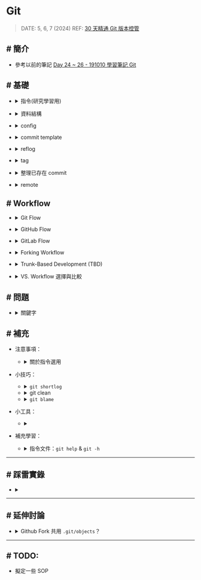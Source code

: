 ##### <!-- 收起 -->

<!----------- ref start ----------->

[Anyone can Access Deleted and Private Repository Data on GitHub]: https://trufflesecurity.com/blog/anyone-can-access-deleted-and-private-repo-data-github
[GitHub Doc: GitHub Flow]: https://docs.github.com/en/get-started/using-github/github-flow
[GitLab Flow - Jadson José dos Santos, PhD]: https://www.linkedin.com/pulse/gitlab-flow-jadson-santos/
[Contributing Guide when you fork a repository]: https://medium.com/@rishabhmittal200/contributing-guide-when-you-fork-a-repository-3b97657b01fb
[Choosing the Right Git Branching Strategy: A Comparative Analysis]: https://medium.com/@sreekanth.thummala/choosing-the-right-git-branching-strategy-a-comparative-analysis-f5e635443423
[What Are the Best Git Branching Strategies]: https://www.abtasty.com/blog/git-branching-strategies/
[TBD - TW]: https://tw.trunkbaseddevelopment.com/
[Day 24 ~ 26 - 191010 學習筆記 Git]: https://ithelp.ithome.com.tw/articles/10226733
[30 天精通 Git 版本控管]: https://ithelp.ithome.com.tw/users/20004901/ironman/525
[使用 git commit template 管理 git log]: https://medium.com/dev-chill/%E4%BD%BF%E7%94%A8-git-commit-template-%E7%AE%A1%E7%90%86-git-log-cb70f95fda2f
[.gitmessage.txt]: ../src/code/.gitmessage.txt
[Git Commit Message 這樣寫會更好]: https://wadehuanglearning.blogspot.com/2019/05/commit-commit-commit-why-what-commit.html
[git-commit-message]: https://github.com/joelparkerhenderson/git-commit-message
[gc 條件設定]: https://www.git-scm.com/docs/git-gc#_configuration
[Understanding git gc --auto]: https://stackoverflow.com/questions/16337498/understanding-git-gc-auto

<!------------ ref end ------------>

# Git

> DATE: 5, 6, 7 (2024)
> REF: [30 天精通 Git 版本控管]

## # 簡介

- 參考以前的筆記 [Day 24 ~ 26 - 191010 學習筆記 Git]

## # 基礎

<!-- 指令(研究學習用) -->

- <details close>
  <summary>指令(研究學習用)</summary>

  <!-- git cat-file -p [HASH ID] -->

  - <details close>
    <summary><code>git cat-file -p [HASH ID]</code></summary>

    - 查看該物件內容
    - hashID 會是該物件檔案名稱
    - 也可直接查看 ref，EX. `git cat-file -p HEAD`

    </details>

  <!-- git cat-file -t [HASH ID] -->

  - <details close>
    <summary><code>git cat-file -t [HASH ID]</code></summary>

    - 查看該物件種類 (commit、tree、blob、tag)

    </details>

  <!-- git show-ref [NAME] -->

  - <details close>
    <summary><code>git show-ref [NAME]</code></summary>

    - 查看符合 ref 所代表的所有 HASH ID 跟 path
    - 只會查詢 refs/ 中的內容

    - EX.

      ```sh
      $ git show-ref master

      c3bd002d4dcf4169512e94d66bf1db5d648cea17 refs/heads/master
      8gj3h4y38cc334d7060blm3c13jw748a3b75d9a8 refs/remotes/origin/master

      $ git show-ref HEAD

      8gj3h4y38cc334d7060blm3c13jw748a3b75d9a8 refs/remotes/origin/HEAD
      ```

    </details>

  <!-- git rev-parse [NAME] -->

  - <details close>
    <summary><code>git rev-parse [NAME]</code></summary>

    - 查看該名稱所代表的 HASH ID
    - EX.

      ```sh
      $ git rev-parse master
      c3bd002d4dcf4169512e94d66bf1db5d648cea17
      ```

    </details>

  </details>

<!-- 資料結構 -->

- <details close>
  <summary>資料結構</summary>

  <!-- 物件種類 -->

  - <details close>
    <summary>物件種類：commit、tree、blob、tag</summary>

    <!-- commit：包含 tree、parent、author、committer -->

    - <details close>
      <summary>commit：包含 tree、parent、author、committer</summary>

      <!-- stash -->

      - <details close>
        <summary>stash</summary>

        - stash，在 refs/ 中只會紀錄一個最新的 stash，也就是 stash@{0}。其他則是記錄在 logs/refs/stash

        </details>

      <!-- 什麼情況會造成合併三條以上分支？ -->

      - <details close>
        <summary>合併三個以上分支，就會有三個以上的 parent。那什麼情況會造成合併三條以上分支？</summary>

        - EX. `git stash save -u`

          - 這個做法會分別將 worktree、index(untracked)、tracked 存成一個 stash
          - 則此時的表現方式是該 stash 會有三個 parent，分別為那三個狀態

          ```sh
          $ git cat-file -p stash
          tree 6381dc317d7a3c2cac9fd0bf383b6b5427b633bb     # worktree  (unmodified/modified)
          parent d5301505f50aa16b1f12cc195897185334c4f044   # HEAD
          parent f07891d84a88efc08f3f305dc59d255a4c1bb68a   # index     (staged)
          parent 18f5efab303dbb7920ae15e71e5b3e62b0381d16   # untracked

          WIP on master: d530150 TEST git 1
          ```

        </details>

      </details>

    <!-- tree：包含 tree、blob -->

    - <details close>
      <summary>tree：包含 tree、blob</summary>

      - 像是一個資料夾

      </details>

    <!-- blob：包含完整一份 file 內容 -->

    - <details close>
      <summary>blob：包含完整一份 file 內容</summary>

      - 只對內容做 hash，檔案名稱等資訊都寫在 tree
      - EX. fileA.txt 與 fileB.txt，內容一模一樣，則只生成一個 blob

        ```txt
        # fileA.txt
        此部分為內文...ABC

        # fileB.txt
        此部分為內文...ABC
        ```

      </details>

    <!-- tag：包含 object、type、tag、tagger -->

    - <details close>
      <summary>tag：包含 object、type、tag、tagger</summary>

      -

      </details>

    </details>

  <!-- 儲存流程 -->

  - <details close>
    <summary>儲存流程</summary>

    - commit 後，會先將所有單一 file 以 zlib 演算法壓縮成 blob，包含整個完整的內容，而不只儲存檔案間的差異，存於 `.git/objects/` 中

    - 後面 commit 改回與更之前完全相同內容，也只有一份 blob ，因為 hash 一樣

    - 達到條件後，才利用 delta compression 演算法，封裝後存於 `.git/objects/pack/` 中，每個 pack 包含兩個檔案 `.idx` & `.pack`

    - 自動封裝以 `gc.auto` 設定條件啟動封裝鬆散的 object，以 `gc.autoPackLimit` 設定條件啟動合併 pack

      - [gc 條件設定]
      - [Understanding git gc --auto]

    - 用 `git gc` 手動執行，封裝鬆散的 object，並合併 pack

    </details>

  </details>

<!-- config -->

- <details close>
  <summary>config</summary>

  <!-- 順序：local -> global -> system -->

  - <details close>
    <summary>順序：local -> global -> system</summary>

    - 如果在多個地方設置同一屬性，則 `--local` 會蓋過 `--global` 再蓋過 `--system`

    ```sh
    ## EX.

    $ git config --list --system
    user.name=ocup1

    $ git config --list --global
    user.name=ocup2

    $ git config --list --local
    user.name=ocup3

    $ git config --list
    user.name=ocup1
    user.name=ocup2
    user.name=ocup3

    ## --> 則最後是 ocup3 生效
    ```

    </details>

  <!-- 常用設定 -->

  - <details close>
    <summary>常用設定</summary>

    - `git config --global core.editor "code --wait"` - 設定使用 vscode 編輯
    - `git config --local commit.template "./.gitmessage.txt"` - 設定 commit 模板
    - `git config --global commit.cleanup "strip"` - 設定 commit 依照哪個模式 cleanup。用 SourceTree 可能需要設定

    </details>

  <!-- 日期格式 -->

  - <details close>
    <summary>日期格式</summary>

    - [Git Date 原始碼](https://git.kernel.org/pub/scm/git/git.git/tree/date.c)
    - EX. "never"、"7 days"、"1 day"

    </details>

  <!-- 其他細節 -->

  - <details close>
    <summary>其他細節</summary>

    - windows 在設定 `--system` 時，可能需要切換成管理員權限，才能設定正確
    - macOS 中 `credential.helper=osxkeychain` 將你的憑證（如 GitHub、GitLab 的帳密）安全地存儲在 macOS 的鑰匙串中，以便進行身份驗證時自動填充，無需每次都手動輸入

    </details>

  </details>

<!-- commit template -->

- <details close>
  <summary>commit template</summary>

  - 模板：[.gitmessage.txt]

  - REF

    - [使用 git commit template 管理 git log]
    - [Git Commit Message 這樣寫會更好]
    - [git-commit-message]

  - 流程改善：

    - 設定使用 vscode 開啟編輯
    - 提供 template，註解中描述規則
    - 使用 hook 自動檢查 commit 是否符合規則

  </details>

<!-- reflog -->

- <details close>
  <summary>reflog</summary>

  <!-- 紀錄"使用指令"改變狀態的動作 -->

  - <details close>
    <summary>紀錄"使用指令"改變狀態的動作</summary>

    - 像是 `ORIG_HEAD` 那樣，只是它記錄了所有的動作
    - 包含：commit、checkout、pull、push、merge、reset、clone、branch、rebase、stash..etc

    </details>

  <!-- HEAD@{0} -->

  - <details close>
    <summary><code>HEAD@{0}</code></summary>

    - 可用 `git reflog` 查詢
    - 以 `HEAD@{0}` 來標記最新紀錄，也就是 `HEAD`
    - 依此類推 `HEAD@{1}`, `HEAD@{2}`..，數字越大越舊

    </details>

  <!-- 紀錄在 `.git\logs\` -->

  - <details close>
    <summary>紀錄在 <code>.git\logs\</code></summary>

    - 還分多種 EX. HEAD、master、remote..等等

    </details>

  <!-- 預設保留時間 -->

  - <details close>
    <summary>預設保留時間</summary>

    - 紀錄保留 90 天
    - 紀錄中已經不存在任何分支上的 commit 物件保留 30 天
    - `gc.reflogExpire "90 days"` & `gc.reflogExpireUnreachable "30 days"`

    </details>

  <!-- 常用指令 -->

  - <details close>
    <summary>常用指令</summary>

    - `git reflog`
    - `git reflog delete "ref@{specifier}"` (EX. HEAD@{0})
    - `git reflog expire --expire=now --all`
    - `git config --global gc.reflogExpire "never"`
    - `git config --global gc.reflogExpireUnreachable "never"`

    </details>

  </details>

<!-- tag -->

- <details close>
  <summary>tag</summary>

  - lightweight tag

    - `git tag`
    - 只會有一個 tag ref 指向 commit
    - 若加上 `-m` 也會自動升級為 annotated tag

  - annotated tag

    - `git tag -a`
    - 會新增一個 tag object，並有一個 tag ref 指向 tag
    - 才有 metadata 描述
    - 可以用 GnuPG 金鑰簽章
    - 通常使用此種

  </details>

<!-- 整理 commit 的方法 -->

- <details close>
  <summary>整理已存在 commit</summary>

  <!-- revert -->

  - <details close>
    <summary>revert</summary>

    - 定義：恢復所選 commit 所做的動作，合併到 HEAD

      - EX. 若 commit1 是「將 1 改成 2」，則 git revert commit1 是「將 2 改成 1」，合併到 HEAD

    - 時機：想恢復某次 commit 所做動作

    - 指令：

      - `git revert [commitID]`

      - `git revert -n`

        - revert 後不直接 commit
        - 執行完後，並不是用 `git commit` 建立版本，正確方式：
          - `git revert --continue`: 代替 git commit
          - `git revert --abort`: 放棄 revert

    </details>

  <!-- cherry-pick -->

  - <details close>
    <summary>cherry-pick</summary>

    - 定義：重新套用所選 commit 所做的動作，合併到 HEAD

    - 時機：只想將分支中，其中幾個 commit 合併到 master

    - 指令：

      - `git cherry-pick -x`: 在 commit 訊息中加入是從哪裡撿來

        - EX. `cherry picked from commit dc070...`
        - 需注意可能 pick 後，該分支刪除後也找不到反而困惑，所以不一定較好

      - `git cherry-pick -e`: 先編輯 commit 訊息
      - `git cherry-pick -n`: 不直接 commit

    </details>

  <!-- rebase -->

  - <details close>
    <summary>rebase</summary>

    - 定義：重新修改目前分支的「基礎版本」，把另外一個分支當成目前分支的 Base

      - EX. 處在 branch1，執行 `git rebase master`

        - 原本 branch1 有 branch1 自己的 Base，將 branch1 的 base 改成 master 的 Base

        ```
        原本：
          branch1:
            commit4
            commit3
            commit1

          master:
            commit2
            commit1

        使用後：
          branch1:
            commit4
            commit3
            commit2
            commit1

          master:
            commit2
            commit1
        ```

    - 時機：

    - 指令：

      - `git rebase [commitID] -i`

        - 可指定 Base 的起點 (rewinding head)，從 commitID 開始
        - `-i` 可選擇要對途中每個 commit 做哪些動作 (pick, reword, edit, squash, fixup, ...)
        - 有修改過的 commit(以及後續的 commit) 都會建立新的 commit 物件
        - EX. 舉例以 edit 來移除該 commit 中的某個異動的流程

          ```sh
          # 1. 列出該 commit 所有的異動檔案名稱
          $ git diff --name-only HEAD~

          # 2. 將想要移出掉的異動檔案移出 index
          $ git reset HEAD~ [path]

          # 3. 將現況存進此 commit
          $ git commit --amend

          # 4. 繼續 rebase 後續動作
          $ git rebase --continue
          ```

    </details>

  </details>

<!-- remote 觀念 -->

- <details close>
  <summary>remote</summary>

  <!-- 分支 -->

  - <details close>
    <summary>分支</summary>

    - 分支 & 追蹤分支

      - 分支：refs/heads/ 中的那些
      - 追蹤分支：refs/remotes/ 中的那些

        - EX. 本地的 refs/remotes/origin/master，用來追蹤 origin remote 的 master

    - 在本地有：本地分支 & 本地追蹤分支
    - 在遠端有：遠端分支 & 遠端追蹤分支

    </details>

  <!-- refspec -->

  - <details close>
    <summary>refspec</summary>

    - 定義：用來設定直接以 `git push` & `git fetch`，未指定 remote repo & branch 時，要執行的 repo、branch 組合 (設定檔：`.git/config`)

    - 範例：

      ```sh
      [branch "master"]
        remote = git@your/url.git
        merge = refs/heads/master
      [remote "origin"]
        url = git@your/url.git
        fetch = +refs/heads/master:refs/remotes/origin/master
        fetch = +refs/heads/test:refs/remotes/origin/test
      ```

    - 其他：

      - 沒設定也可以 `git push/fetch [remote_name] [branch_name]` 方式來 push/fetch

    - 指令：

      - 新增與移除 fetch 設定

        ```sh
        git config --add remote.origin.fetch +refs/heads/test:refs/remotes/origin/test
        git config --unset remote.origin.fetch +refs/heads/test:refs/remotes/origin/test
        ```

      - 用 `git push --set-upstream` 來設定 push 對應的 remote:branch

        - EX. 執行 `git push --set-upstream origin branchA`，會在 `.git\config` 增加以下內容：

        - 意義：當想將本地 branchA 推送到遠端，預設的遠端為 origin，推送的時候要將變更合併到遠端的 refs/heads/branchA

        ```sh
        [branch "branchA"]
        remote = origin
        merge = refs/heads/branchA
        ```

    </details>

  <!-- 初始化相關 -->

  - <details close>
    <summary>初始化相關</summary>

    - `git checkout [branch_name]` 可直接建立本地分支

      - EX. clone 之後，只有 remotes/origin/hotfix/test，可以 `git checkout hotfix/test` 建立本地 hotfix/test

      ```sh
      $ git branch -a
      * master
        remotes/origin/HEAD -> origin/master
        remotes/origin/hotfix/test
        remotes/origin/master

      $ git checkout hotfix/test
        Branch hotfix/test set up to track remote branch hotfix/test from origin.
        Switched to a new branch 'hotfix/test'

      $ git branch -a
      * hotfix/test
        master
        remotes/origin/HEAD -> origin/master
        remotes/origin/hotfix/test
        remotes/origin/master
      ```

    </details>

  </details>

## # Workflow

<!-- Git Flow -->

- <details close>
  <summary>Git Flow</summary>

  ![](../src/image/Git_Flow.png)

  </details>

<!-- GitHub Flow -->

- <details close>
  <summary>GitHub Flow</summary>

  - REF: [GitHub Doc: GitHub Flow]
  - NOTE:

    - 簡單流程快速迭代
    - PR、code review 流程
    - 相較於 TBD，GitHub Flow 的 Feature 分支存活較久

  ![](../src/image/GitHub_Flow.png)

  </details>

<!-- GitLab Flow -->

- <details close>
  <summary>GitLab Flow</summary>

  - REF: [GitLab Flow - Jadson José dos Santos, PhD]
  - NOTE:

    - 多開幾層做環境測試，一層層往上推
    - 有 bug 被拉回來後，再一層層往上推，不像 Git Flow 有 hotfix

  ![](../src/image/GitLab_Flow.png)

  </details>

<!-- Forking Workflow -->

- <details close>
  <summary>Forking Workflow</summary>

  - REF: [Contributing Guide when you fork a repository]

  ![](../src/image/Fork_Workflow.png)

  </details>

<!-- Trunk-Based Development (TBD) -->

- <details close>
  <summary>Trunk-Based Development (TBD)</summary>

  - REF: [TBD - TW]

  - NOTE:

    - 盡可能讓所有變動都能在一個 main 上看見

  ![](../src/image/TBD_Flow.png)

  </details>

<!-- Workflow 選擇與比較 -->

- <details close>
  <summary>VS. Workflow 選擇與比較</summary>

  <!-- REF: -->

  - REF:

    - [Choosing the Right Git Branching Strategy: A Comparative Analysis]
    - [What Are the Best Git Branching Strategies]

  <!-- GPT -->

  - <details close>
    <summary>GPT</summary>

    - 中心思想

      ![](../src/image/GPT_flow_core_concept.png)

    - 使用情境

      ![](../src/image/GPT_flow_use_case.png)

    - 主要細節差異

      ![](../src/image/GPT_flow_key_differences.png)

    </details>

  </details>

## # 問題

<!-- 關鍵字 -->

- <details close>
  <summary>關鍵字</summary>

  - Social Coding
  -

  </details>

## # 補充

<!-- 注意事項 -->

- 注意事項：

  <!-- 關於指令選用 -->

  - <details close>
    <summary>關於指令選用</summary>

    - 我認為推薦使用的指令隨更新不斷在進化，所以有些相同公用的指令，可以參考 shell 上給的回饋來使用

      > EX. `git status` 後會顯示 (use "`git restore --staged <file>...`" to unstage)，以前的版本曾經是 (use "`git reset HEAD <file>...`" to unstage)，但可以盡量使用最新版本建議方式來完成

    - 或是在觀念非常清楚後，學習使用 GUI，指令改 GUI 也會跟著更新，而使用 GUI 需要的是清楚的概念

    </details>

<!-- 小技巧 -->

- 小技巧：

  <!-- git shortlog -->

  - <details close>
    <summary><code>git shortlog</code></summary>

    - 查看每個 user 的統計
    - `git shortlog -sne`

    </details>

  <!-- git clean -->

  - <details close>
    <summary>git clean</summary>

    - 清除未被 git 追蹤的檔案
    - `git clean -n`
    - `git clean -x`：會刪除包含被 .gitignore 的檔案

    </details>

  <!-- git blame -->

  - <details close>
    <summary><code>git blame</code></summary>

    - 查看特定檔案的 commit 紀錄

    </details>

<!-- 小工具 -->

- 小工具：

  <!--  -->

  - <details close>
    <summary></summary>

    -

    </details>

<!-- 補充學習 -->

- 補充學習：

  <!-- 指令文件：git help & git -h -->

  - <details close>
    <summary>指令文件：<code>git help</code> & <code>git -h</code></summary>

    - 指令簡易版文件參考 `git -h` (EX. `git commit -h`)
    - 指令更多細節可參考 `git help` (EX. `git help commit`)

    </details>

---

## # 踩雷實錄

<!--  -->

- <details close>
  <summary></summary>

  -

  </details>

---

## # 延伸討論

<!-- Github Fork 共用 <code>.git/objects</code>？ -->

- <details close>
  <summary>Github Fork 共用 <code>.git/objects</code>？</summary>

  - REF: [Anyone can Access Deleted and Private Repository Data on GitHub]
  - 可以在任何 Fork 以 commit hash 讀取所有 Fork 的 commit，不論是否設為 private 或是 delete
  - 因為可以用 Short SHA-1 value 讀取，因此可以暴力破解 commit hash

  </details>

---

## # TODO:

- 擬定一些 SOP
